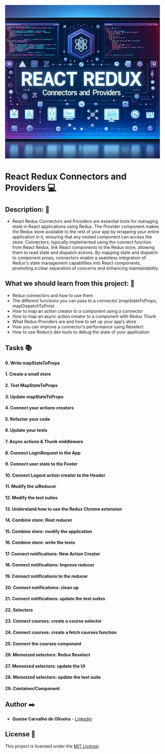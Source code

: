 <img src="https://github.com/Qcarvalhooliveira/holbertonschool-web_react/blob/master/react_redux_connectors_and_providers/image/Redux.png" width="1000" height="500">

# **React Redux Connectors and Providers** :computer:

## **Description:** :speech_balloon:

* React Redux Connectors and Providers are essential tools for managing state in React applications using Redux. The Provider component makes the Redux store available to the rest of your app by wrapping your entire application in it, ensuring that any nested component can access the store. Connectors, typically implemented using the connect function from React Redux, link React components to the Redux store, allowing them to read state and dispatch actions. By mapping state and dispatch to component props, connectors enable a seamless integration of Redux's state management capabilities into React components, promoting a clear separation of concerns and enhancing maintainability.

## **What we should learn from this project:** :bookmark_tabs:

* Redux connectors and how to use them
* The different functions you can pass to a connector (mapStateToProps, mapDispatchToPros)
* How to map an action creator to a component using a connector
* How to map an async action creator to a component with Redux Thunk
* What Redux Providers are and how to set up your app’s store
* How you can improve a connector’s performance using Reselect
* How to use Redux’s dev tools to debug the state of your application

## **Tasks** :books:

#### **0. Write mapStateToProps**

#### **1. Create a small store**

#### **2. Test MapStateToProps**

#### **3. Update mapStateToProps**

#### **4. Connect your actions creators**

#### **5. Refactor your code**

#### **6. Update your tests**

#### **7. Async actions & Thunk middleware**

#### **8. Connect LoginRequest to the App**

#### **9. Connect user state to the Footer**

#### **10. Connect Logout action creator to the Header**

#### **11. Modify the uiReducer**

#### **12. Modify the test suites**

#### **13. Understand how to use the Redux Chrome extension**

#### **14. Combine store: Root reducer**

#### **15. Combine store: modify the application**

#### **16. Combine store: write the tests**

#### **17. Connect notifications: New Action Creator**

#### **18. Connect notifications: Improve reducer**

#### **19. Connect notifications to the reducer**

#### **20. Connect notifications: clean up**

#### **21. Connect notifications: update the test suites**

#### **22. Selectors**

#### **23. Connect courses: create a course selector**

#### **24. Connect courses: create a fetch courses function**

#### **25. Connect the courses component**

#### **26. Memoized selectors: Redux Reselect**

#### **27. Memoized selectors: update the UI**

#### **28. Memoized selectors: update the test suite**

#### **29. Container/Component**


## **Author** :black_nib:

* **Queise Carvalho de Oliveira** - [Linkedin](https://www.linkedin.com/in/queise-carvalho-de-oliveira-50359749/)


## License :page_with_curl:
This project is licensed under the [MIT License](https://opensource.org/license/mit/).
